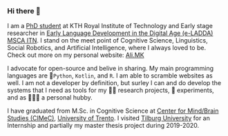 ### Hi there 👋
I am a [PhD student](https://kth.se/profile/alimk) at KTH Royal Institute of Technology and Early stage researcher in [Early Language Development in the Digital Age (e-LADDA) MSCA ITN](https://e-ladda.eu). I stand on the meet point of Cognitive Science, Linguistics, Social Robotics, and Artificial Intelligence, where I always loved to be. Check out more on my personal website: [Ali.MK](http://ali.mk/)

I advocate for open-source and belive in sharing. My main programming languages are 🐍`Python`, `Kotlin`, and `R`. I am able to scramble websites as well. I am not a developer by definition, but surley I can and do develop the systems that I need as tools for my 👨‍🔬 research projects, 🔬 experiments, and as 🤹🏻‍♂️ a personal hubby.

I have graduated from M.Sc. in Cognitive Science at [Center for Mind/Brain Studies (CIMeC)](https://cimec.unitn.it), [University of Trento](https://unitn.it). I visited [Tilburg University](https://tilburguniversity.edu) for an Internship and partially my master thesis project during 2019-2020.
